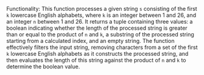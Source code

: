 Functionality: This function processes a given string `s` consisting of the first `k` lowercase English alphabets, where `k` is an integer between 1 and 26, and an integer `n` between 1 and 26. It returns a tuple containing three values: a boolean indicating whether the length of the processed string is greater than or equal to the product of `n` and `k`, a substring of the processed string starting from a calculated index, and an empty string. The function effectively filters the input string, removing characters from a set of the first `k` lowercase English alphabets as it constructs the processed string, and then evaluates the length of this string against the product of `n` and `k` to determine the boolean value.